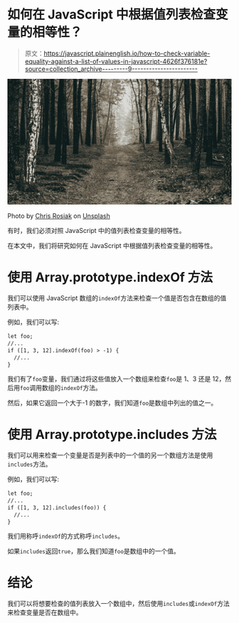 # 如何在 JavaScript 中根据值列表检查变量的相等性？

> 原文：<https://javascript.plainenglish.io/how-to-check-variable-equality-against-a-list-of-values-in-javascript-4626f376181e?source=collection_archive---------9----------------------->

![](img/15b65cf6f6a7ba9500cead8761c70f48.png)

Photo by [Chris Rosiak](https://unsplash.com/@oserone?utm_source=medium&utm_medium=referral) on [Unsplash](https://unsplash.com?utm_source=medium&utm_medium=referral)

有时，我们必须对照 JavaScript 中的值列表检查变量的相等性。

在本文中，我们将研究如何在 JavaScript 中根据值列表检查变量的相等性。

# 使用 Array.prototype.indexOf 方法

我们可以使用 JavaScript 数组的`indexOf`方法来检查一个值是否包含在数组的值列表中。

例如，我们可以写:

```
let foo;
//...
if ([1, 3, 12].indexOf(foo) > -1) {
  //...
}
```

我们有了`foo`变量，我们通过将这些值放入一个数组来检查`foo`是 1、3 还是 12，然后用`foo`调用数组的`indexOf`方法。

然后，如果它返回一个大于-1 的数字，我们知道`foo`是数组中列出的值之一。

# 使用 Array.prototype.includes 方法

我们可以用来检查一个变量是否是列表中的一个值的另一个数组方法是使用`includes`方法。

例如，我们可以写:

```
let foo;
//...
if ([1, 3, 12].includes(foo)) {
  //...
}
```

我们用称呼`indexOf`的方式称呼`includes`。

如果`includes`返回`true`，那么我们知道`foo`是数组中的一个值。

# 结论

我们可以将想要检查的值列表放入一个数组中，然后使用`includes`或`indexOf`方法来检查变量是否在数组中。